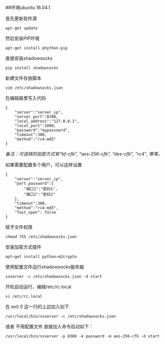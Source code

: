 ##环境ubuntu 16.04.1

首先更新软件源

	apt-get update
	
然后安装PIP环境

	apt-get install phython-pip
	
直接安装shadowsocks

	pip install shadowsocks
	
新建文件存放脚本

	vim /etc/shadowsocks.json
	
在编辑器里写入代码

	{
		"server":"server_ip",
		"server_port":8388,
		"local_address":"127.0.0.1",
		"local_port":1080,
		"password":"mypassowrd",
		"timeout":300,
		"method":"rc4-md5"
	}
	
_备注：可选择的加密方式有“bf-cfb”, “aes-256-cfb”, “des-cfb”, “rc4″, 等等。_

如果需要配置多个用户，可以这样设置

	{
		"server":"server_ip",
		"port_password":{
			"端口1":"密码1",
			"端口2":"密码2"
		},
		"timeout":300,
		"method":"rc4-md5",
		"fast_open": false
	}
	
赋予文件权限

	chmod 755 /etc/shadowsocks.json

安装加密方式插件

	apt–get install python–m2crypto

使用配置文件运行shadowsocks服务器

	ssserver -c /etc/shadowsocks.json -d start

开机自动运行，编辑/etc/rc.local

	vi /etc/rc.local

在 exit 0 这一行的上边加入如下

	/usr/local/bin/ssserver –c /etc/shadowsocks.json

或者 不用配置文件 直接加入命令启动如下：

	/usr/local/bin/ssserver -p 8388 -k password -m aes-256-cfb -d start


